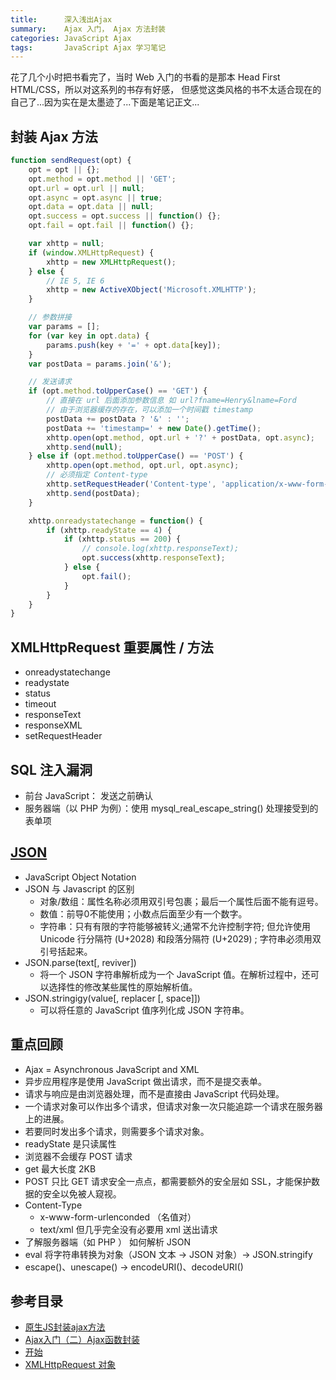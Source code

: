 ```yaml
---
title:      深入浅出Ajax 
summary:    Ajax 入门， Ajax 方法封装
categories: JavaScript Ajax
tags:       JavaScript Ajax 学习笔记
---
```


花了几个小时把书看完了，当时 Web 入门的书看的是那本 Head First HTML/CSS，所以对这系列的书存有好感， 但感觉这类风格的书不太适合现在的自己了...因为实在是太墨迹了...下面是笔记正文...

## 封装 Ajax 方法
```javascript
function sendRequest(opt) {
    opt = opt || {};
    opt.method = opt.method || 'GET';
    opt.url = opt.url || null;
    opt.async = opt.async || true;
    opt.data = opt.data || null;
    opt.success = opt.success || function() {};
    opt.fail = opt.fail || function() {};

    var xhttp = null;
    if (window.XMLHttpRequest) {
        xhttp = new XMLHttpRequest();
    } else {
        // IE 5, IE 6
        xhttp = new ActiveXObject('Microsoft.XMLHTTP');
    }

    // 参数拼接
    var params = [];
    for (var key in opt.data) {
        params.push(key + '=' + opt.data[key]);
    }
    var postData = params.join('&');

    // 发送请求
    if (opt.method.toUpperCase() == 'GET') {
        // 直接在 url 后面添加参数信息 如 url?fname=Henry&lname=Ford
        // 由于浏览器缓存的存在，可以添加一个时间戳 timestamp
        postData += postData ? '&' : '';
        postData += 'timestamp=' + new Date().getTime();
        xhttp.open(opt.method, opt.url + '?' + postData, opt.async);
        xhttp.send(null);
    } else if (opt.method.toUpperCase() == 'POST') {
        xhttp.open(opt.method, opt.url, opt.async);
        // 必须指定 Content-type
        xhttp.setRequestHeader('Content-type', 'application/x-www-form-urlencoded');
        xhttp.send(postData);
    }

    xhttp.onreadystatechange = function() {
        if (xhttp.readyState == 4) {
            if (xhttp.status == 200) {
                // console.log(xhttp.responseText);
                opt.success(xhttp.responseText);
            } else {
                opt.fail();
            }
        }
    }
}
```

## XMLHttpRequest 重要属性 / 方法
- onreadystatechange
- readystate
- status
- timeout
- responseText
- responseXML
- setRequestHeader

## SQL 注入漏洞
- 前台 JavaScript： 发送之前确认
- 服务器端（以 PHP 为例）：使用 mysql_real_escape_string() 处理接受到的表单项

## [JSON](https://developer.mozilla.org/zh-CN/docs/Web/JavaScript/Reference/Global_Objects/JSON)
- JavaScript Object Notation
- JSON 与 Javascript 的区别
  - 对象/数组：属性名称必须用双引号包裹；最后一个属性后面不能有逗号。
  - 数值：前导0不能使用；小数点后面至少有一个数字。
  - 字符串：只有有限的字符能够被转义;通常不允许控制字符; 但允许使用Unicode 行分隔符 (U+2028) 和段落分隔符 (U+2029) ; 字符串必须用双引号括起来。
- JSON.parse(text[, reviver])
  - 将一个 JSON 字符串解析成为一个 JavaScript 值。在解析过程中，还可以选择性的修改某些属性的原始解析值。
- JSON.stringigy(value[, replacer [, space]])
  - 可以将任意的 JavaScript 值序列化成 JSON 字符串。

## 重点回顾

- Ajax = Asynchronous JavaScript and XML
- 异步应用程序是使用 JavaScript 做出请求，而不是提交表单。
- 请求与响应是由浏览器处理，而不是直接由 JavaScript 代码处理。
- 一个请求对象可以作出多个请求，但请求对象一次只能追踪一个请求在服务器上的进展。
- 若要同时发出多个请求，则需要多个请求对象。
- readyState 是只读属性
- 浏览器不会缓存 POST 请求
- get 最大长度 2KB
- POST 只比 GET 请求安全一点点，都需要额外的安全层如 SSL，才能保护数据的安全以免被人窥视。
- Content-Type 
  - x-www-form-urlenconded （名值对）
  - text/xml 但几乎完全没有必要用 xml 送出请求
- 了解服务器端（如 PHP ） 如何解析 JSON
- eval 将字符串转换为对象（JSON 文本 -> JSON 对象）-> JSON.stringify
- escape()、unescape() -> encodeURI()、decodeURI()


##  参考目录

- [原生JS封装ajax方法](http://www.cnblogs.com/a757956132/p/5603176.html)
- [Ajax入门（二）Ajax函数封装](http://guowenfh.github.io/2015/12/18/Ajax-elementary-course-2-fn/)
- [开始](https://developer.mozilla.org/zh-CN/docs/AJAX/Getting_Started)
- [XMLHttpRequest 对象](https://developer.mozilla.org/en-US/docs/Web/API/XMLHttpRequest)